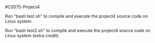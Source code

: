 #CS575-Project4

Run "bash test.sh" to compile and execute the project4 source code on Linux system

Run "bash test2.sh" to compile and execute the project4 source code on Linux system (extra credit)